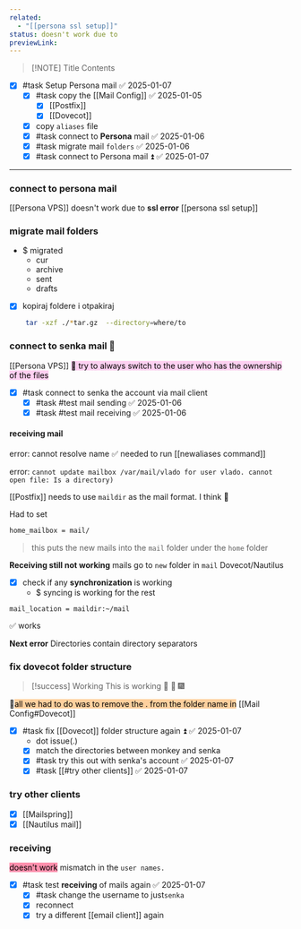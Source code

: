 ```yaml
---
related:
  - "[[persona ssl setup]]"
status: doesn't work due to
previewLink:
---
```


> [!NOTE] Title
> Contents
- [x] #task Setup Persona mail ✅ 2025-01-07
	- [x] #task copy the [[Mail Config]] ✅ 2025-01-05
		- [x] [[Postfix]]
		- [x] [[Dovecot]]
	- [x] copy `aliases` file
	- [x] #task connect to **Persona** mail ✅ 2025-01-06
	- [x] #task migrate mail `folders` ✅ 2025-01-06
	- [x] #task connect to Persona mail ⏫ ✅ 2025-01-07
___
### connect to persona mail
[[Persona VPS]]
doesn't work due to **ssl error** [[persona ssl setup]]
### migrate mail folders
- $ migrated
	- cur
	- archive
	- sent
	- drafts
- [x] kopiraj foldere i otpakiraj

```bash
	tar -xzf ./*tar.gz  --directory=where/to
```

### connect to senka mail 📧
[[Persona VPS]]
<mark style="background: #FFB8EBA6;">📔 try to always switch to the user who has the ownership of the files</mark>

- [x] #task connect to senka the account via mail client
	- [x] #task #test mail sending ✅ 2025-01-06
	- [x] #task #test mail receiving ✅ 2025-01-06

#### **receiving** mail
error: cannot resolve name
✅ needed to run [[newaliases command]]

error: `cannot update mailbox /var/mail/vlado for user vlado. cannot open file: Is a directory)`

[[Postfix]] needs to use `maildir` as the mail format. I think 🤔

Had to set
```bash
home_mailbox = mail/
```
> this puts the  new mails into the `mail` folder under the `home` folder

**Receiving still not working**
mails go to `new` folder in `mail`
Dovecot/Nautilus

- [x] check if any **synchronization** is working
	- $ syncing is working for the rest

```
mail_location = maildir:~/mail
```
✅ works

**Next error**
Directories contain directory separators

### fix dovecot folder structure

> [!success] Working
> This is working 🧀 🧁 🎆

📔<mark style="background: #FFB86CA6;">all we had to do was to remove the . from the folder name in</mark>  [[Mail Config#Dovecot]]

- [x] #task fix [[Dovecot]] folder structure again ⏫ ✅ 2025-01-07
	- dot issue(.)
	- [x] match the directories between monkey and senka
	- [x] #task try this out with senka's account ✅ 2025-01-07
	- [x] #task [[#try other clients]] ✅ 2025-01-07

### try other clients
- [x] [[Mailspring]]
- [x] [[Nautilus mail]]
### receiving
<mark style="background: #FF5582A6;">doesn't work</mark>
mismatch in the `user names.`

- [x] #task test **receiving** of mails again ✅ 2025-01-07
	- [x] #task change the username to just`senka`
	- [x] reconnect
	- [x] try a different [[email client]] again
